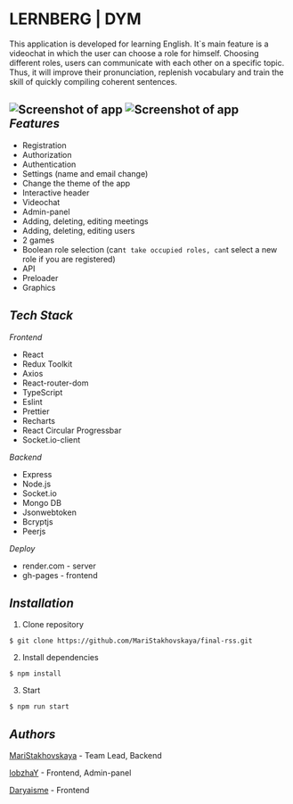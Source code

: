 # LERNBERG | DYM

This application is developed for learning English. It`s main feature is a videochat in which the user can choose a role for himself. 
Choosing different roles, users can communicate with each other on a specific topic. Thus, it will improve their pronunciation, replenish vocabulary and train the skill of quickly compiling coherent sentences.

![Screenshot of app](https://i.ibb.co/1rrTwWp/image.png)
![Screenshot of app](https://i.ibb.co/XSHQQTS/1.png)
***Features***
----------------------------
- Registration
- Authorization
- Authentication
- Settings (name and email change)
- Change the theme of the app
- Interactive header
- Videochat
- Admin-panel
- Adding, deleting, editing meetings
- Adding, deleting, editing users
- 2 games
- Boolean role selection (can`t take occupied roles, can`t select a new role if you are registered)
- API
- Preloader
- Graphics

***Tech Stack***
----------------------------

_Frontend_
- React
- Redux Toolkit
- Axios
- React-router-dom
- TypeScript
- Eslint
- Prettier
- Recharts
- React Circular Progressbar
- Socket.io-client

_Backend_
- Express
- Node.js
- Socket.io
- Mongo DB
- Jsonwebtoken
- Bcryptjs
- Peerjs

_Deploy_
- render.com - server
- gh-pages - frontend

***Installation***
--------------------------
1. Clone repository
```
$ git clone https://github.com/MariStakhovskaya/final-rss.git
```
2. Install dependencies
```
$ npm install
```
3. Start
```
$ npm run start
```

***Authors***
-------------------------
[MariStakhovskaya](https://github.com/MariStakhovskaya) - Team Lead, Backend

[lobzhaY](https://github.com/lobzhaY) - Frontend, Admin-panel

[Daryaisme](https://github.com/Daryaisme) - Frontend

